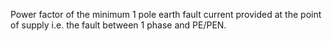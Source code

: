 ﻿Power factor of the minimum 1 pole earth fault current provided at the point of supply i.e. the fault between 1 phase and PE/PEN.
